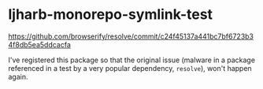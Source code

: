 # ljharb-monorepo-symlink-test

https://github.com/browserify/resolve/commit/c24f45137a441bc7bf6723b34f8db5ea5ddcacfa

I've registered this package so that the original issue (malware in a package referenced in a test by a very popular dependency, `resolve`), won't happen again.
